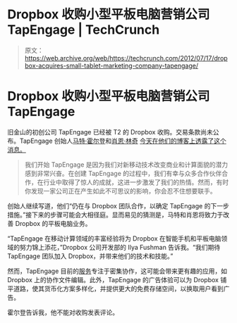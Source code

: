 # Dropbox 收购小型平板电脑营销公司 TapEngage | TechCrunch

> 原文：<https://web.archive.org/web/https://techcrunch.com/2012/07/17/dropbox-acquires-small-tablet-marketing-company-tapengage/>

# Dropbox 收购小型平板电脑营销公司 TapEngage

旧金山的初创公司 TapEngage 已经被 T2 的 Dropbox 收购。交易条款尚未公布。TapEngage 创始人[马特·霍尔登](https://web.archive.org/web/20230326023631/http://www.linkedin.com/in/mattholden1)和[肖恩·林奇](https://web.archive.org/web/20230326023631/http://www.linkedin.com/in/seanplynch) [今天在他们的博客上透露了这个消息。](https://web.archive.org/web/20230326023631/http://blog.tapengage.com/2012/07/tapengage-joining-dropbox/)

> 我们开始 TapEngage 是因为我们对新移动技术改变商业和计算面貌的潜力感到非常兴奋。在创建 TapEngage 的过程中，我们有幸与众多合作伙伴合作，在行业中取得了惊人的成就，这进一步激发了我们的热情。然而，有时你发现一家公司正在产生如此不可思议的影响，你会忍不住想要联手。

创始人继续写道，他们“仍在与 Dropbox 团队合作，以确定 TapEngage 的下一步措施。”接下来的步骤可能会大相径庭。显而易见的猜测是，马特和肖恩将致力于改善 Dropbox 的平板电脑业务。

“TapEngage 在移动计算领域的丰富经验将为 Dropbox 在智能手机和平板电脑领域的努力锦上添花，”Dropbox 公司开发部的 Ilya Fushman 告诉我。“我们期待 TapEngage 团队加入 Dropbox，并带来他们的技术和技能。”

然而，TapEngage 目前的[服务](https://web.archive.org/web/20230326023631/http://www.tapengage.com/about)专注于密集协作，这可能会带来更有趣的应用，如 Dropbox 上的协作文件编辑。此外，TapEngage 的广告体验可以为 Dropbox 铺平道路，使其货币化方案多样化，并提供更大的免费存储空间，以换取用户看到广告。

霍尔登告诉我，他不能对收购发表评论。
